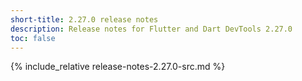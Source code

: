 ```yaml
---
short-title: 2.27.0 release notes
description: Release notes for Flutter and Dart DevTools 2.27.0
toc: false
---
```


{% include_relative release-notes-2.27.0-src.md %}
